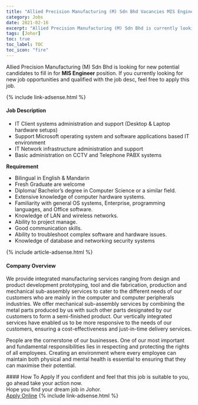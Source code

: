 ```yaml
---
title: "Allied Precision Manufacturing (M) Sdn Bhd Vacancies MIS Engineer" 
category: Jobs 
date: 2021-02-16 
excerpt: "Allied Precision Manufacturing (M) Sdn Bhd is currently looking for suitable person to fill in the MIS Engineer which based in Johor" 
tags: [Johor] 
toc: true 
toc_label: TOC 
toc_icon: "fire" 
--- 
```


<p>Allied Precision Manufacturing (M) Sdn Bhd is looking for new potential candidates to fill in for <b>MIS Engineer</b> position. If you currently looking for new job opportunities and qualified with the job desc, feel free to apply this job.
</p>{% include link-adsense.html %} 
<div><div><h4>Job Description</h4></div><div><div><span><div><ul><li>IT Client systems administration and support (Desktop &amp; Laptop hardware setups)</li><li>Support Microsoft operating system and software applications based IT environment</li><li>IT Network infrastructure administration and support</li><li>Basic administration on CCTV and Telephone PABX systems</li></ul><p><strong>Requirement</strong></p><ul><li>Bilingual in English &amp; Mandarin</li><li>Fresh Graduate are welcome</li><li>Diploma/ Bachelor&#8217;s degree in Computer Science or a similar field.</li><li>Extensive knowledge of computer hardware systems.</li><li>Familiarity with general OS systems, Enterprise, programming languages, and Office software.</li><li>Knowledge of LAN and wireless networks.</li><li>Ability to project manage.</li><li>Good communication skills.</li><li>Ability to troubleshoot complex software and hardware issues.</li><li>Knowledge of database and networking security systems</li></ul></div></span></div></div></div> 
{% include article-adsense.html %} 
<div><div><h4>Company Overview</h4></div><div><div><span><div><p>We provide integrated manufacturing services ranging from design and product development prototyping, tool and die fabrication, production and mechanical sub-assembly services to cater to the different needs of our customers who are mainly in the computer and computer peripherals industries. We offer mechanical sub-assembly services by combining the metal parts produced by us with such other parts designated by our customers to form a semi-finished product. Our vertically integrated services have enabled us to be more responsive to the needs of our customers, ensuring a&#160;cost-effectiveness and just-in-time delivery services.</p><p>People are the cornerstone of our businesses. One of our most important and fundamental responsibilities lies in respecting and protecting the rights of all employees. Creating an environment where every employee can maintain both physical and mental health is essential to ensuring that they can maximise their potential.</p></div></span></div></div></div> 
#### How To Apply 
If you confident and feel that this job is suitable to you, go ahead take your action now. <br/> 
Hope you find your dream job in Johor. <br/> 
<a href="https://www.jobstreet.com.my/en/job/mis-engineer-4483303?jobId=jobstreet-my-job-4483303&" class="btn btn--info" target="_blank" rel="nofollow noopenner">Apply Online</a> 
{% include link-adsense.html %} 